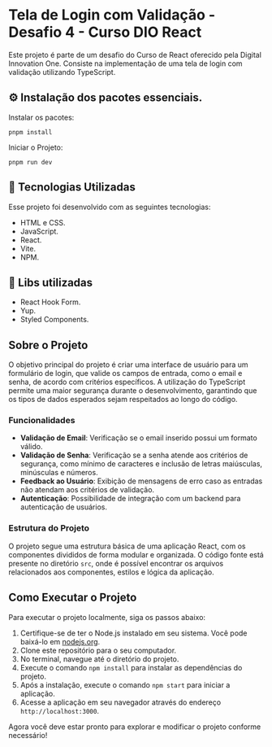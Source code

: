 # Tela de Login com Validação - Desafio 4 - Curso DIO React

Este projeto é parte de um desafio do Curso de React oferecido pela Digital Innovation One. Consiste na implementação de uma tela de login com validação utilizando TypeScript.

## ⚙️ Instalação dos pacotes essenciais.

Instalar os pacotes:

```
pnpm install
```

Iniciar o Projeto:

```
pnpm run dev
```

## 🚀 Tecnologias Utilizadas

Esse projeto foi desenvolvido com as seguintes tecnologias:

-   HTML e CSS.
-   JavaScript.
-   React.
-   Vite.
-   NPM.

## 🚀 Libs utilizadas

-   React Hook Form.
-   Yup.
-   Styled Components.

## Sobre o Projeto

O objetivo principal do projeto é criar uma interface de usuário para um formulário de login, que valide os campos de entrada, como o email e senha, de acordo com critérios específicos. A utilização do TypeScript permite uma maior segurança durante o desenvolvimento, garantindo que os tipos de dados esperados sejam respeitados ao longo do código.

### Funcionalidades

-   **Validação de Email**: Verificação se o email inserido possui um formato válido.
-   **Validação de Senha**: Verificação se a senha atende aos critérios de segurança, como mínimo de caracteres e inclusão de letras maiúsculas, minúsculas e números.
-   **Feedback ao Usuário**: Exibição de mensagens de erro caso as entradas não atendam aos critérios de validação.
-   **Autenticação**: Possibilidade de integração com um backend para autenticação de usuários.

### Estrutura do Projeto

O projeto segue uma estrutura básica de uma aplicação React, com os componentes divididos de forma modular e organizada. O código fonte está presente no diretório `src`, onde é possível encontrar os arquivos relacionados aos componentes, estilos e lógica da aplicação.

## Como Executar o Projeto

Para executar o projeto localmente, siga os passos abaixo:

1. Certifique-se de ter o Node.js instalado em seu sistema. Você pode baixá-lo em [nodejs.org](https://nodejs.org/).
2. Clone este repositório para o seu computador.
3. No terminal, navegue até o diretório do projeto.
4. Execute o comando `npm install` para instalar as dependências do projeto.
5. Após a instalação, execute o comando `npm start` para iniciar a aplicação.
6. Acesse a aplicação em seu navegador através do endereço `http://localhost:3000`.

Agora você deve estar pronto para explorar e modificar o projeto conforme necessário!
